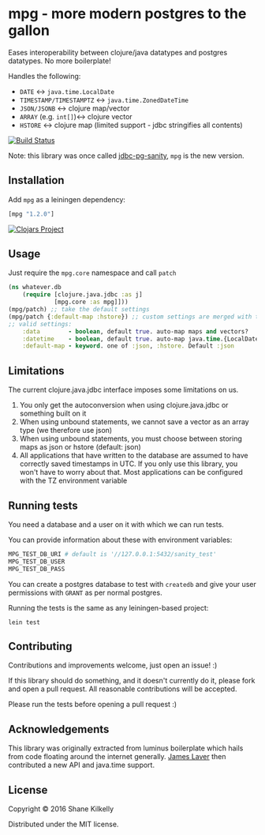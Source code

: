 # mpg - more modern postgres to the gallon

Eases interoperability between clojure/java datatypes and postgres
datatypes. No more boilerplate!

Handles the following:

- `DATE` <-> `java.time.LocalDate`
- `TIMESTAMP/TIMESTAMPTZ` <-> `java.time.ZonedDateTime`
- `JSON/JSONB` <-> clojure map/vector
- `ARRAY` (e.g. `int[]`)<-> clojure vector
- `HSTORE` <-> clojure map (limited support - jdbc stringifies all contents)

[![Build Status](https://travis-ci.org/mpg-project/mpg.svg?branch=master)](https://travis-ci.org/mpg-project/mpg)

Note: this library was once called [jdbc-pg-sanity](https://clojars.org/jdbc-pg-sanity), `mpg` is the new version.

## Installation

Add `mpg` as a leiningen dependency:

```clojure
[mpg "1.2.0"]
```

[![Clojars Project](https://img.shields.io/clojars/v/mpg.svg)](https://clojars.org/mpg)


## Usage

Just require the `mpg.core` namespace and call `patch`

```clojure
(ns whatever.db
    (require [clojure.java.jdbc :as j]
             [mpg.core :as mpg]]))
(mpg/patch) ;; take the default settings
(mpg/patch {:default-map :hstore}) ;; custom settings are merged with the defaults
;; valid settings:
    :data        - boolean, default true. auto-map maps and vectors?
    :datetime    - boolean, default true. auto-map java.time.{LocalDate, ZonedDateTime} ?
    :default-map - keyword. one of :json, :hstore. Default :json
```

## Limitations

The current clojure.java.jdbc interface imposes some limitations on us.

1. You only get the autoconversion when using clojure.java.jdbc or something built on it
2. When using unbound statements, we cannot save a vector as an array type (we therefore use json)
3. When using unbound statements, you must choose between storing maps as json or hstore (default: json)
4. All applications that have written to the database are assumed to have correctly saved timestamps in UTC. If you only use this library, you won't have to worry about that. Most applications can be configured with the TZ environment variable

## Running tests

You need a database and a user on it with which we can run tests.

You can provide information about these with environment variables:
```bash
MPG_TEST_DB_URI # default is '//127.0.0.1:5432/sanity_test'
MPG_TEST_DB_USER
MPG_TEST_DB_PASS
```

You can create a postgres database to test with `createdb` and give your
user permissions with `GRANT` as per normal postgres.

Running the tests is the same as any leiningen-based project:

```shell
lein test
```

## Contributing

Contributions and improvements welcome, just open an issue! :)

If this library should do something, and it doesn't currently do it, please fork
and open a pull request. All reasonable contributions will be accepted.

Please run the tests before opening a pull request :)

## Acknowledgements

This library was originally extracted from luminus boilerplate which
hails from code floating around the internet
generally. [James Laver](https://github.com/jjl) then contributed a
new API and java.time support.

## License

Copyright © 2016 Shane Kilkelly

Distributed under the MIT license.

